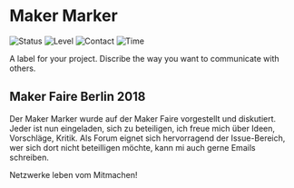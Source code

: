 # Maker Marker
![Status](https://www.nikolairadke.de/makermarker/status.png)
![Level](https://www.nikolairadke.de/makermarker/level.png)
![Contact](https://www.nikolairadke.de/makermarker/contact.png)
![Time](https://www.nikolairadke.de/makermarker/time.png)

A label for your project. Discribe the way you want to communicate with others.

## Maker Faire Berlin 2018

Der Maker Marker wurde auf der Maker Faire vorgestellt und diskutiert. Jeder ist nun eingeladen, sich zu beteiligen, ich freue mich über Ideen, Vorschläge, Kritik. Als Forum eignet sich hervorragend der Issue-Bereich, wer sich dort nicht beteilligen möchte, kann mi auch gerne Emails schreiben.
  
Netzwerke leben vom Mitmachen!
  
